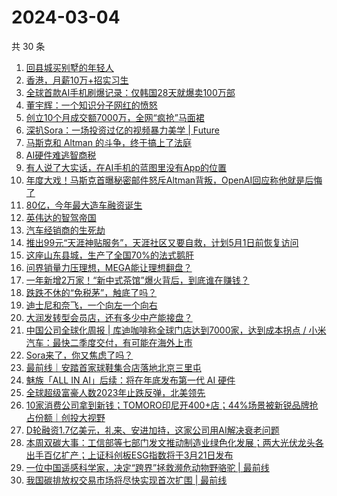 # 2024-03-04

共 30 条

<!-- BEGIN 36KR -->
<!-- 最后更新时间 2024-03-04 02:07:04 +0800 -->
1. [回县城买别墅的年轻人](https://36kr.com/p/2672574375540481)
1. [香港，月薪10万+招实习生](https://36kr.com/p/2673257341597193)
1. [全球首款AI手机刷爆记录：仅韩国28天就爆卖100万部](https://36kr.com/p/2672607705233158)
1. [董宇辉：一个知识分子网红的愤怒](https://36kr.com/p/2672585764566785)
1. [创立10个月成交额7000万，全网“疯抢”马面裙](https://36kr.com/p/2672600661505797)
1. [深扒Sora：一场投资过亿的视频暴力美学 | Future](https://36kr.com/p/2672512593671945)
1. [马斯克和 Altman 的斗争，终于搞上了法庭](https://36kr.com/p/2672600261670407)
1. [AI硬件难逃智商税](https://36kr.com/p/2672601652082434)
1. [有人说了大实话，在AI手机的蓝图里没有App的位置](https://36kr.com/p/2672594625492736)
1. [年度大戏！马斯克首曝秘密邮件怒斥Altman背叛，OpenAI回应称他就是后悔了](https://36kr.com/p/2672573980227073)
1. [80亿，今年最大造车融资诞生](https://36kr.com/p/2672612452939265)
1. [英伟达的智驾帝国](https://36kr.com/p/2673332256978438)
1. [汽车经销商的生死劫](https://36kr.com/p/2672588944717313)
1. [推出99元“天涯神贴服务”，天涯社区又要自救，计划5月1日前恢复访问](https://36kr.com/p/2672590199207688)
1. [这座山东县城，生产了全国70%的法式鹅肝](https://36kr.com/p/2664565097359109)
1. [问界销量力压理想，MEGA能让理想翻盘？](https://36kr.com/p/2671811546609414)
1. [一年新增2万家！“新中式茶馆”爆火背后，到底谁在赚钱？](https://36kr.com/p/2673171354498819)
1. [跌跌不休的“免税茅”，触底了吗？](https://36kr.com/p/2672594183010050)
1. [迪士尼和奈飞，一个向左一个向右](https://36kr.com/p/2672586415077129)
1. [大润发转型会员店，还有多少中产能接盘？](https://36kr.com/p/2672580031297028)
1. [中国公司全球化周报 | 库迪咖啡称全球门店达到7000家，达到成本拐点 / 小米汽车：最快二季度交付，有可能在海外上市](https://36kr.com/p/2672527914219015)
1. [Sora来了，你又焦虑了吗？](https://36kr.com/p/2673855933756929)
1. [最前线｜安踏首家球鞋集合店落地北京三里屯](https://36kr.com/p/2673533142873865)
1. [魅族「ALL IN AI」后续：将在年底发布第一代 AI 硬件](https://36kr.com/p/2672577832318720)
1. [全球超级富豪人数2023年止跌反弹，北美领先](https://36kr.com/p/2672574736447234)
1. [10家消费公司拿到新钱；TOMORO印尼开400+店；44%场景被新锐品牌抢占份额｜创投大视野](https://36kr.com/p/2671241787078146)
1. [D轮融资1.7亿美元，礼来、安进加持，这家公司用AI解决衰老问题](https://36kr.com/p/2673091675256322)
1. [本周双碳大事：工信部等七部门发文推动制造业绿色化发展；两大光伏龙头各出手百亿扩产；上证科创板ESG指数将于3月21日发布](https://36kr.com/p/2673499405153796)
1. [一位中国遥感科学家，决定“跨界”拯救濒危动物野骆驼 | 最前线](https://36kr.com/p/2673654604101383)
1. [我国碳排放权交易市场将尽快实现首次扩围 | 最前线](https://36kr.com/p/2665197356573442)
<!-- END 36KR -->